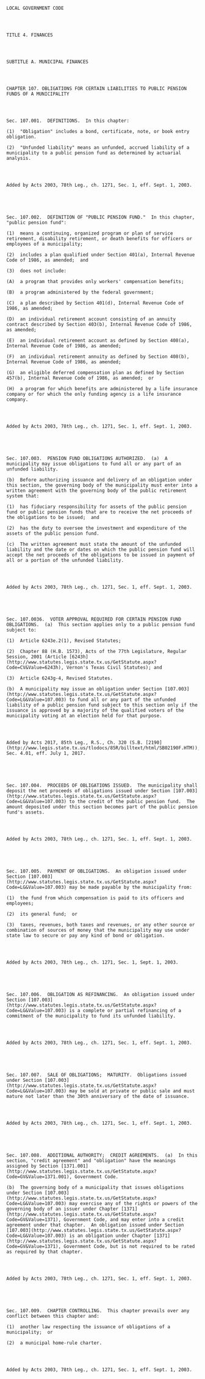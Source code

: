﻿
    
    
    	
    					
    
    
    LOCAL GOVERNMENT CODE
    
      
    
    
    TITLE 4. FINANCES
    
      
    
    
    SUBTITLE A. MUNICIPAL FINANCES
    
      
    
    
    CHAPTER 107. OBLIGATIONS FOR CERTAIN LIABILITIES TO PUBLIC PENSION FUNDS OF A MUNICIPALITY
    
      
    
    
    Sec. 107.001.  DEFINITIONS.  In this chapter:
    
    (1)  "Obligation" includes a bond, certificate, note, or book entry obligation.
    
    (2)  "Unfunded liability" means an unfunded, accrued liability of a municipality to a public pension fund as determined by actuarial analysis.
    
    
    
    
    Added by Acts 2003, 78th Leg., ch. 1271, Sec. 1, eff. Sept. 1, 2003.
    
    
    
    
    
    Sec. 107.002.  DEFINITION OF "PUBLIC PENSION FUND."  In this chapter, "public pension fund":
    
    (1)  means a continuing, organized program or plan of service retirement, disability retirement, or death benefits for officers or employees of a municipality;
    
    (2)  includes a plan qualified under Section 401(a), Internal Revenue Code of 1986, as amended;  and
    
    (3)  does not include:
    
    (A)  a program that provides only workers' compensation benefits;
    
    (B)  a program administered by the federal government;
    
    (C)  a plan described by Section 401(d), Internal Revenue Code of 1986, as amended;
    
    (D)  an individual retirement account consisting of an annuity contract described by Section 403(b), Internal Revenue Code of 1986, as amended;
    
    (E)  an individual retirement account as defined by Section 408(a), Internal Revenue Code of 1986, as amended;
    
    (F)  an individual retirement annuity as defined by Section 408(b), Internal Revenue Code of 1986, as amended;
    
    (G)  an eligible deferred compensation plan as defined by Section 457(b), Internal Revenue Code of 1986, as amended;  or
    
    (H)  a program for which benefits are administered by a life insurance company or for which the only funding agency is a life insurance company.
    
    
    
    
    Added by Acts 2003, 78th Leg., ch. 1271, Sec. 1, eff. Sept. 1, 2003.
    
    
    
    
    
    Sec. 107.003.  PENSION FUND OBLIGATIONS AUTHORIZED.  (a)  A municipality may issue obligations to fund all or any part of an unfunded liability.
    
    (b)  Before authorizing issuance and delivery of an obligation under this section, the governing body of the municipality must enter into a written agreement with the governing body of the public retirement system that:
    
    (1)  has fiduciary responsibility for assets of the public pension fund or public pension funds that are to receive the net proceeds of the obligations to be issued;  and
    
    (2)  has the duty to oversee the investment and expenditure of the assets of the public pension fund.
    
    (c)  The written agreement must state the amount of the unfunded liability and the date or dates on which the public pension fund will accept the net proceeds of the obligations to be issued in payment of all or a portion of the unfunded liability.
    
    
    
    
    Added by Acts 2003, 78th Leg., ch. 1271, Sec. 1, eff. Sept. 1, 2003.
    
    
    
    
    
    Sec. 107.0036.  VOTER APPROVAL REQUIRED FOR CERTAIN PENSION FUND OBLIGATIONS.  (a)  This section applies only to a public pension fund subject to:
    
    (1)  Article 6243e.2(1), Revised Statutes;
    
    (2)  Chapter 88 (H.B. 1573), Acts of the 77th Legislature, Regular Session, 2001 (Article [6243h](http://www.statutes.legis.state.tx.us/GetStatute.aspx?Code=CV&Value=6243h), Vernon's Texas Civil Statutes); and
    
    (3)  Article 6243g-4, Revised Statutes.
    
    (b)  A municipality may issue an obligation under Section [107.003](http://www.statutes.legis.state.tx.us/GetStatute.aspx?Code=LG&Value=107.003) to fund all or any part of the unfunded liability of a public pension fund subject to this section only if the issuance is approved by a majority of the qualified voters of the municipality voting at an election held for that purpose.
    
    
    
    
    Added by Acts 2017, 85th Leg., R.S., Ch. 320 (S.B. [2190](http://www.legis.state.tx.us/tlodocs/85R/billtext/html/SB02190F.HTM)), Sec. 4.01, eff. July 1, 2017.
    
    
    
    
    
    Sec. 107.004.  PROCEEDS OF OBLIGATIONS ISSUED.  The municipality shall deposit the net proceeds of obligations issued under Section [107.003](http://www.statutes.legis.state.tx.us/GetStatute.aspx?Code=LG&Value=107.003) to the credit of the public pension fund.  The amount deposited under this section becomes part of the public pension fund's assets.
    
    
    
    
    Added by Acts 2003, 78th Leg., ch. 1271, Sec. 1, eff. Sept. 1, 2003.
    
    
    
    
    
    Sec. 107.005.  PAYMENT OF OBLIGATIONS.  An obligation issued under Section [107.003](http://www.statutes.legis.state.tx.us/GetStatute.aspx?Code=LG&Value=107.003) may be made payable by the municipality from:
    
    (1)  the fund from which compensation is paid to its officers and employees;
    
    (2)  its general fund;  or
    
    (3)  taxes, revenues, both taxes and revenues, or any other source or combination of sources of money that the municipality may use under state law to secure or pay any kind of bond or obligation.
    
    
    
    
    Added by Acts 2003, 78th Leg., ch. 1271, Sec. 1, Sept. 1, 2003.
    
    
    
    
    
    Sec. 107.006.  OBLIGATION AS REFINANCING.  An obligation issued under Section [107.003](http://www.statutes.legis.state.tx.us/GetStatute.aspx?Code=LG&Value=107.003) is a complete or partial refinancing of a commitment of the municipality to fund its unfunded liability.
    
    
    
    
    Added by Acts 2003, 78th Leg., ch. 1271, Sec. 1, eff. Sept. 1, 2003.
    
    
    
    
    
    Sec. 107.007.  SALE OF OBLIGATIONS;  MATURITY.  Obligations issued under Section [107.003](http://www.statutes.legis.state.tx.us/GetStatute.aspx?Code=LG&Value=107.003) may be sold at private or public sale and must mature not later than the 30th anniversary of the date of issuance.
    
    
    
    
    Added by Acts 2003, 78th Leg., ch. 1271, Sec. 1, eff. Sept. 1, 2003.
    
    
    
    
    
    Sec. 107.008.  ADDITIONAL AUTHORITY;  CREDIT AGREEMENTS.  (a)  In this section, "credit agreement" and "obligation" have the meanings assigned by Section [1371.001](http://www.statutes.legis.state.tx.us/GetStatute.aspx?Code=GV&Value=1371.001), Government Code.
    
    (b)  The governing body of a municipality that issues obligations under Section [107.003](http://www.statutes.legis.state.tx.us/GetStatute.aspx?Code=LG&Value=107.003) may exercise any of the rights or powers of the governing body of an issuer under Chapter [1371](http://www.statutes.legis.state.tx.us/GetStatute.aspx?Code=GV&Value=1371), Government Code, and may enter into a credit agreement under that chapter.  An obligation issued under Section [107.003](http://www.statutes.legis.state.tx.us/GetStatute.aspx?Code=LG&Value=107.003) is an obligation under Chapter [1371](http://www.statutes.legis.state.tx.us/GetStatute.aspx?Code=GV&Value=1371), Government Code, but is not required to be rated as required by that chapter.
    
    
    
    
    Added by Acts 2003, 78th Leg., ch. 1271, Sec. 1, eff. Sept. 1, 2003.
    
    
    
    
    
    Sec. 107.009.  CHAPTER CONTROLLING.  This chapter prevails over any conflict between this chapter and:
    
    (1)  another law respecting the issuance of obligations of a municipality;  or
    
    (2)  a municipal home-rule charter.
    
    
    
    
    Added by Acts 2003, 78th Leg., ch. 1271, Sec. 1, eff. Sept. 1, 2003.
    
    
    
    
    				
